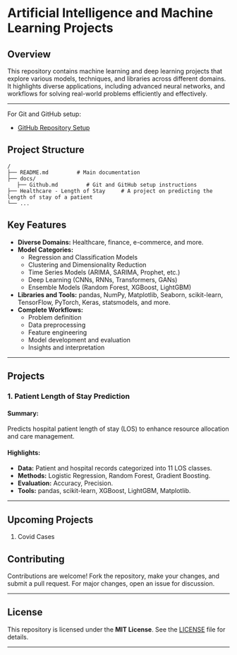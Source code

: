 # Artificial Intelligence and Machine Learning Projects

## **Overview**
This repository contains machine learning and deep learning projects that explore various models, techniques, and libraries across different domains. It highlights diverse applications, including advanced neural networks, and workflows for solving real-world problems efficiently and effectively.

---

For Git and GitHub setup:
- [GitHub Repository Setup](./Docs/Github.md)

## **Project Structure**

```plaintext
/
├── README.md         # Main documentation
├── docs/
   ├── Github.md         # Git and GitHub setup instructions
├── Healthcare - Length of Stay     # A project on predicting the length of stay of a patient
└── ...
```

## **Key Features**

- **Diverse Domains:** Healthcare, finance, e-commerce, and more.
- **Model Categories:**
  - Regression and Classification Models
  - Clustering and Dimensionality Reduction
  - Time Series Models (ARIMA, SARIMA, Prophet, etc.)
  - Deep Learning (CNNs, RNNs, Transformers, GANs)
  - Ensemble Models (Random Forest, XGBoost, LightGBM)
- **Libraries and Tools:** pandas, NumPy, Matplotlib, Seaborn, scikit-learn, TensorFlow, PyTorch, Keras, statsmodels, and more.
- **Complete Workflows:**
  - Problem definition
  - Data preprocessing
  - Feature engineering
  - Model development and evaluation
  - Insights and interpretation

---

## **Projects**

### **1. Patient Length of Stay Prediction**

#### **Summary:**
Predicts hospital patient length of stay (LOS) to enhance resource allocation and care management.

#### **Highlights:**
- **Data:** Patient and hospital records categorized into 11 LOS classes.
- **Methods:** Logistic Regression, Random Forest, Gradient Boosting.
- **Evaluation:** Accuracy, Precision.
- **Tools:** pandas, scikit-learn, XGBoost, LightGBM, Matplotlib.

---

## **Upcoming Projects**

1. Covid Cases

## **Contributing**
Contributions are welcome! Fork the repository, make your changes, and submit a pull request. For major changes, open an issue for discussion.

---

## **License**
This repository is licensed under the **MIT License**. See the [LICENSE](./LICENSE) file for details.

---
